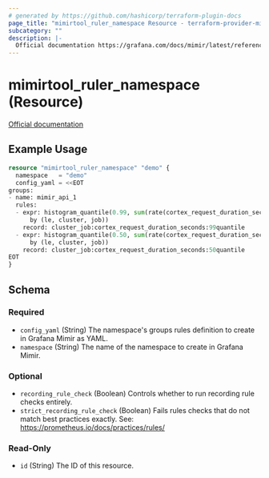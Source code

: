 ```yaml
---
# generated by https://github.com/hashicorp/terraform-plugin-docs
page_title: "mimirtool_ruler_namespace Resource - terraform-provider-mimirtool"
subcategory: ""
description: |-
  Official documentation https://grafana.com/docs/mimir/latest/references/http-api/#ruler
---
```


# mimirtool_ruler_namespace (Resource)

[Official documentation](https://grafana.com/docs/mimir/latest/references/http-api/#ruler)

## Example Usage

```terraform
resource "mimirtool_ruler_namespace" "demo" {
  namespace   = "demo"
  config_yaml = <<EOT
groups:
- name: mimir_api_1
  rules:
  - expr: histogram_quantile(0.99, sum(rate(cortex_request_duration_seconds_bucket[1m]))
      by (le, cluster, job))
    record: cluster_job:cortex_request_duration_seconds:99quantile
  - expr: histogram_quantile(0.50, sum(rate(cortex_request_duration_seconds_bucket[1m]))
      by (le, cluster, job))
    record: cluster_job:cortex_request_duration_seconds:50quantile
EOT
}
```

<!-- schema generated by tfplugindocs -->
## Schema

### Required

- `config_yaml` (String) The namespace's groups rules definition to create in Grafana Mimir as YAML.
- `namespace` (String) The name of the namespace to create in Grafana Mimir.

### Optional

- `recording_rule_check` (Boolean) Controls whether to run recording rule checks entirely.
- `strict_recording_rule_check` (Boolean) Fails rules checks that do not match best practices exactly. See: https://prometheus.io/docs/practices/rules/

### Read-Only

- `id` (String) The ID of this resource.


